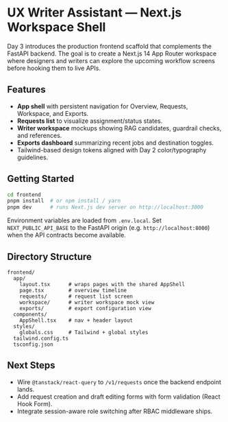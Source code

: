 # UX Writer Assistant — Next.js Workspace Shell

Day 3 introduces the production frontend scaffold that complements the FastAPI backend. The goal is to create a Next.js 14 App Router
workspace where designers and writers can explore the upcoming workflow screens before hooking them to live APIs.

## Features
- **App shell** with persistent navigation for Overview, Requests, Workspace, and Exports.
- **Requests list** to visualize assignment/status states.
- **Writer workspace** mockups showing RAG candidates, guardrail checks, and references.
- **Exports dashboard** summarizing recent jobs and destination toggles.
- Tailwind-based design tokens aligned with Day 2 color/typography guidelines.

## Getting Started
```bash
cd frontend
pnpm install  # or npm install / yarn
pnpm dev      # runs Next.js dev server on http://localhost:3000
```

Environment variables are loaded from `.env.local`. Set `NEXT_PUBLIC_API_BASE` to the FastAPI origin (e.g. `http://localhost:8000`) when the
API contracts become available.

## Directory Structure
```
frontend/
  app/
    layout.tsx      # wraps pages with the shared AppShell
    page.tsx        # overview timeline
    requests/       # request list screen
    workspace/      # writer workspace mock view
    exports/        # export configuration view
  components/
    AppShell.tsx    # nav + header layout
  styles/
    globals.css     # Tailwind + global styles
  tailwind.config.ts
  tsconfig.json
```

## Next Steps
- Wire `@tanstack/react-query` to `/v1/requests` once the backend endpoint lands.
- Add request creation and draft editing forms with form validation (React Hook Form).
- Integrate session-aware role switching after RBAC middleware ships.
